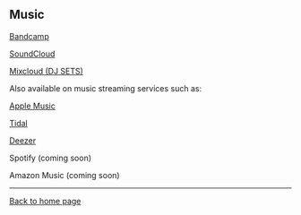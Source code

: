 ## Music

[Bandcamp](https://nintendult.bandcamp.com/)

[SoundCloud](https://soundcloud.com/nintendult)

[Mixcloud (DJ SETS)](https://www.mixcloud.com/nintendult/)


Also available on music streaming services such as:

[Apple Music](https://music.apple.com/artist/nintendult/1636387613)

[Tidal](https://tidal.com/browse/artist/33454908)

[Deezer](https://www.deezer.com/artist/177736927)

Spotify (coming soon)

Amazon Music (coming soon)

----

[Back to home page](/)
